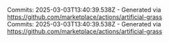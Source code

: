 Commits: 2025-03-03T13:40:39.538Z - Generated via https://github.com/marketplace/actions/artificial-grass
<br>
Commits: 2025-03-03T13:40:39.538Z - Generated via https://github.com/marketplace/actions/artificial-grass
<br>
